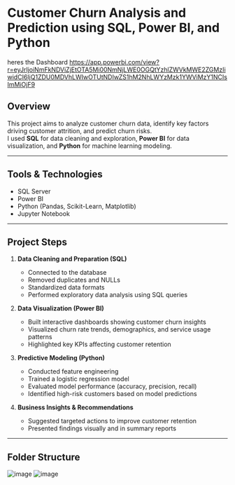 # Customer Churn Analysis and Prediction using SQL, Power BI, and Python
heres the Dashboard
https://app.powerbi.com/view?r=eyJrIjoiNmFkNDViZjEtOTA5Mi00NmNjLWE0OGQtYzhlZWVkMWE2ZGMzIiwidCI6IjQ1ZDU0MDVhLWIwOTUtNDIwZS1hM2NhLWYzMzk1YWViMzY1NCIsImMiOjF9

## Overview
This project aims to analyze customer churn data, identify key factors driving customer attrition, and predict churn risks.  
I used **SQL** for data cleaning and exploration, **Power BI** for data visualization, and **Python** for machine learning modeling.

---

## Tools & Technologies
- SQL Server
- Power BI
- Python (Pandas, Scikit-Learn, Matplotlib)
- Jupyter Notebook

---

## Project Steps
1. **Data Cleaning and Preparation (SQL)**
   - Connected to the database
   - Removed duplicates and NULLs
   - Standardized data formats
   - Performed exploratory data analysis using SQL queries

2. **Data Visualization (Power BI)**
   - Built interactive dashboards showing customer churn insights
   - Visualized churn rate trends, demographics, and service usage patterns
   - Highlighted key KPIs affecting customer retention

3. **Predictive Modeling (Python)**
   - Conducted feature engineering
   - Trained a logistic regression model
   - Evaluated model performance (accuracy, precision, recall)
   - Identified high-risk customers based on model predictions

4. **Business Insights & Recommendations**
   - Suggested targeted actions to improve customer retention
   - Presented findings visually and in summary reports

---

## Folder Structure
![image](https://github.com/user-attachments/assets/7cf60801-e59b-4293-b7e7-6ba7253f96f2)
![image](https://github.com/user-attachments/assets/05142dd3-f630-4b3d-a5a8-fe6e99264a4b)

